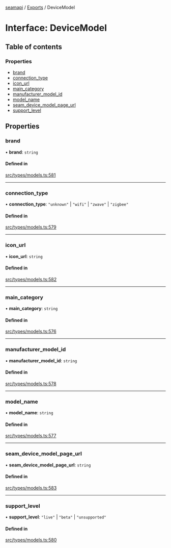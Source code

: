 [seamapi](../README.md) / [Exports](../modules.md) / DeviceModel

# Interface: DeviceModel

## Table of contents

### Properties

- [brand](DeviceModel.md#brand)
- [connection\_type](DeviceModel.md#connection_type)
- [icon\_url](DeviceModel.md#icon_url)
- [main\_category](DeviceModel.md#main_category)
- [manufacturer\_model\_id](DeviceModel.md#manufacturer_model_id)
- [model\_name](DeviceModel.md#model_name)
- [seam\_device\_model\_page\_url](DeviceModel.md#seam_device_model_page_url)
- [support\_level](DeviceModel.md#support_level)

## Properties

### brand

• **brand**: `string`

#### Defined in

[src/types/models.ts:581](https://github.com/seamapi/javascript/blob/main/src/types/models.ts#L581)

___

### connection\_type

• **connection\_type**: ``"unknown"`` \| ``"wifi"`` \| ``"zwave"`` \| ``"zigbee"``

#### Defined in

[src/types/models.ts:579](https://github.com/seamapi/javascript/blob/main/src/types/models.ts#L579)

___

### icon\_url

• **icon\_url**: `string`

#### Defined in

[src/types/models.ts:582](https://github.com/seamapi/javascript/blob/main/src/types/models.ts#L582)

___

### main\_category

• **main\_category**: `string`

#### Defined in

[src/types/models.ts:576](https://github.com/seamapi/javascript/blob/main/src/types/models.ts#L576)

___

### manufacturer\_model\_id

• **manufacturer\_model\_id**: `string`

#### Defined in

[src/types/models.ts:578](https://github.com/seamapi/javascript/blob/main/src/types/models.ts#L578)

___

### model\_name

• **model\_name**: `string`

#### Defined in

[src/types/models.ts:577](https://github.com/seamapi/javascript/blob/main/src/types/models.ts#L577)

___

### seam\_device\_model\_page\_url

• **seam\_device\_model\_page\_url**: `string`

#### Defined in

[src/types/models.ts:583](https://github.com/seamapi/javascript/blob/main/src/types/models.ts#L583)

___

### support\_level

• **support\_level**: ``"live"`` \| ``"beta"`` \| ``"unsupported"``

#### Defined in

[src/types/models.ts:580](https://github.com/seamapi/javascript/blob/main/src/types/models.ts#L580)
